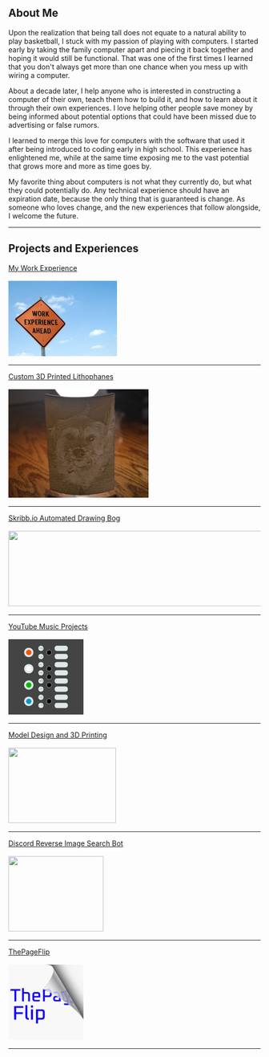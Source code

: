 ## About Me

Upon the realization that being tall does not equate to a natural ability to play basketball, I stuck with my passion of playing with computers. I started early by taking the family computer apart and piecing it back together and hoping it would still be functional. That was one of the first times I learned that you don't always get more than one chance when you mess up with wiring a computer. 

About a decade later, I help anyone who is interested in constructing a computer of their own, teach them how to build it, and how to learn about it through their own experiences. I love helping other people save money by being informed about potential options that could have been missed due to advertising or false rumors. 

I learned to merge this love for computers with the software that used it after being introduced to coding early in high school. This experience has enlightened me, while at the same time exposing me to the vast potential that grows more and more as time goes by. 

My favorite thing about computers is not what they currently do, but what they could potentially do. Any technical experience should have an expiration date, because the only thing that is guaranteed is change. As someone who loves change, and the new experiences that follow alongside, I welcome the future.  

---

## Projects and Experiences

[My Work Experience](/work_experience)
<br><br>
<img src="images/work_ahead.jpg?raw=true" style="width:217px;height:150px;" href="http://thomasjbarlow.com/work_experience"/>

---

[Custom 3D Printed Lithophanes](/custom_lithophanes)
<br><br>
<img src="images/lithophanes/DSC_4059_smaller.png" style="width:280px;height:216px;" href="http://thomasjbarlow.com/custom_lithophanes"/>

---

[Skribb.io Automated Drawing Bog](/skribblio_bot)
<br><br>
<img src="https://skribbl.io/res/logo.gif" style="width:534px;height:150px;" href="http://thomasjbarlow.com/skribblio_bot"/>

---

[YouTube Music Projects](/youtube_channel)
<br><br>
<img src="images/op1-simplified.jpg" style="width:150px;height:150px;" href="http://thomasjbarlow.com/youtube_channel"/>

---

[Model Design and 3D Printing](/model_design)
<br><br>
<img src="https://cdn.thingiverse.com/renders/ea/1b/d0/88/82/e57b3c2c844194c33cb7e79efb715a03_preview_featured.jpg" style="width:215px;height:150px;" href="http://thomasjbarlow.com/model_design"/>

---

[Discord Reverse Image Search Bot](/discord_search_bot)
<br><br>
<img src="https://discordapp.com/assets/20d185289ca0178b8dd30d7605f6dc72.svg" style="width:190px;height:150px;" href="http://thomasjbarlow.com/discord_search_bot"/>

---

[ThePageFlip](/thepageflip)
<br><br>
<img src="images/thepageflip.jpg?raw=true" style="width:150px;height:150px;" href="http://thomasjbarlow.com/thepageflip"/>

---



